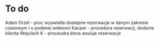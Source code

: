 # To do

Adam Orzel - proc wyswietla dostepne rezerwacje w danym zakresie czasowym i o podanej wiekosci
Kacper - procedura rezerwacji, dodanie klienta
Wojciech K - proceudra ktora anuluje rezerwacje
